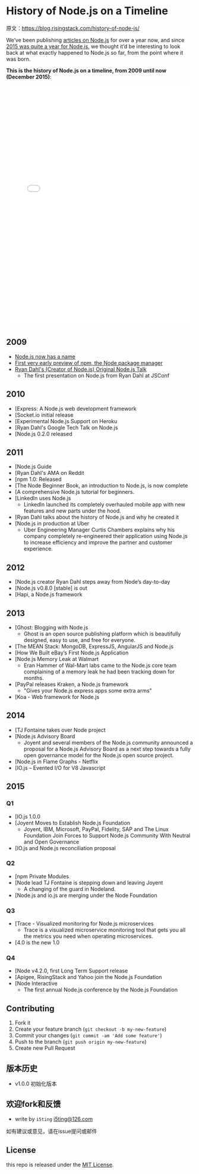 # History of Node.js on a Timeline

原文：https://blog.risingstack.com/history-of-node-js/

We’ve been publishing [articles on Node.js](https://blog.risingstack.com/articles/) for over a year now, and since [2015 was quite a year for Node.js](https://blog.risingstack.com/what-is-nodejs-used-for-the-2015-nodejs-overview-report/), we thought it’d be interesting to look back at what exactly happened to Node.js so far, from the point where it was born. 

**This is the history of Node.js on a timeline, from 2009 until now (December 2015)**:


<iframe src="//cdn.knightlab.com/libs/timeline3/latest/embed/index.html?source=1rt8Xqpno-s7oNFCEKMYHoJexw24DIUcSkTABx2avcV8&amp;font=Default&amp;lang=en&amp;initial_zoom=2&amp;height=650" width="100%" height="650" frameborder="0"></iframe>


## 2009

- [Node.js now has a name](https://github.com/nodejs/node-v0.x-archive/commit/19478ed4b14263c489e872156ca55ff16a07ebe0)
- [First very early preview of npm, the Node package manager](https://groups.google.com/forum/?hl=en#!topic/nodejs/erDWyS4xPw8)
- [Ryan Dahl's (Creator of Node.js) Original Node.js Talk](https://www.youtube.com/watch?v=ztspvPYybIY)
  - The first presentation on Node.js from Ryan Dahl at JSConf

## 2010

- [Express: A Node.js web development framework
- [Socket.io initial release
- [Experimental Node.js Support on Heroku
- [Ryan Dahl's Google Tech Talk on Node.js
- [Node.js 0.2.0 released

## 2011

- [Node.js Guide
- [Ryan Dahl's AMA on Reddit
- [npm 1.0: Released
- [The Node Beginner Book, an introduction to Node.js, is now complete
- [A comprehensive Node.js tutorial for beginners.
- [LinkedIn uses Node.js
  - LinkedIn launched its completely overhauled mobile app with new features and new parts under the hood.
- [Ryan Dahl talks about the history of Node.js and why he created it
- [Node.js in production at Uber
  - Uber Engineering Manager Curtis Chambers explains why his company completely re-engineered their application using Node.js to increase efficiency and improve the partner and customer experience.

## 2012

- [Node.js creator Ryan Dahl steps away from Node’s day-to-day
- [Node.js v0.8.0 [stable] is out
- [Hapi, a Node.js framework

## 2013

- [Ghost: Blogging with Node.js
  - Ghost is an open source publishing platform which is beautifully designed, easy to use, and free for everyone.
- [The MEAN Stack: MongoDB, ExpressJS, AngularJS and Node.js
- [How We Built eBay’s First Node.js Application
- [Node.js Memory Leak at Walmart
  - Eran Hammer of Wal-Mart labs came to the Node.js core team complaining of a memory leak he had been tracking down for months.
- [PayPal releases Kraken, a Node.js framework
  - "Gives your Node.js express apps some extra arms"
- [Koa - Web framework for Node.js

## 2014

- [TJ Fontaine takes over Node project
- [Node.js Advisory Board
  - Joyent and several members of the Node.js community announced a proposal for a Node.js Advisory Board as a next step towards a fully open governance model for the Node.js open source project.
- [Node.js in Flame Graphs - Netflix
- [IO.js – Evented I/O for V8 Javascript

## 2015

### Q1

- [IO.js 1.0.0
- [Joyent Moves to Establish Node.js Foundation
  - Joyent, IBM, Microsoft, PayPal, Fidelity, SAP and The Linux Foundation Join Forces to Support Node.js Community With Neutral and Open Governance
- [IO.js and Node.js reconciliation proposal

### Q2

- [npm Private Modules
- [Node lead TJ Fontaine is stepping down and leaving Joyent
  - A changing of the guard in Nodeland.
- [Node.js and io.js are merging under the Node Foundation

### Q3

- [Trace - Visualized monitoring for Node.js microservices
  - Trace is a visualized microservice monitoring tool that gets you all the metrics you need when operating microservices.
- [4.0 is the new 1.0

### Q4

- [Node v4.2.0, first Long Term Support release
- [Apigee, RisingStack and Yahoo join the Node.js Foundation
- [Node Interactive
  - The first annual Node.js conference by the Node.js Foundation


## Contributing

1. Fork it
2. Create your feature branch (`git checkout -b my-new-feature`)
3. Commit your changes (`git commit -am 'Add some feature'`)
4. Push to the branch (`git push origin my-new-feature`)
5. Create new Pull Request

## 版本历史

- v1.0.0 初始化版本

## 欢迎fork和反馈

- write by `i5ting` i5ting@126.com

如有建议或意见，请在issue提问或邮件

## License

this repo is released under the [MIT
License](http://www.opensource.org/licenses/MIT).
